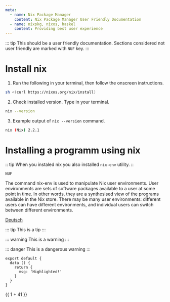 ```yaml
---
meta:
  - name: Nix Package Manager
    content: Nix Package Manager User Friendly Documentation
  - name: nixpkg, nixos, haskel
    content: Providing best user experience
---
```


::: tip
This should be a user friendly documentation. 
Sections considered not user friendly are marked with `NUF` key.
:::

# Install nix

1. Run the following in your terminal, then follow the onscreen instructions.

```sh
sh <(curl https://nixos.org/nix/install)
```
2. Check installed version. Type in your terminal.

```sh
nix --version
```

3. Example output of `nix --version` command.

```sh
nix (Nix) 2.2.1
```

# Installing a programm using nix

:: tip
When you instaled nix you also installed `nix-env` utility.
::

`NUF`

The command nix-env is used to manipulate Nix user environments. User environments are sets of software packages available to a
user at some point in time. In other words, they are a synthesised view of the programs available in the Nix store. There may be
many user environments: different users can have different environments, and individual users can switch between different
environments.

[Deutsch](/de/)

::: tip
This is a tip
:::

::: warning
This is a warning
:::

::: danger
This is a dangerous warning
:::

``` js{4}
export default {
  data () {
    return {
      msg: 'Highlighted!'
    }
  }
}
```

{{ 1 + 41 }}